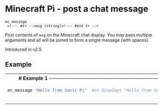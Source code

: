 # Minecraft Pi - post a chat message

```
mc_message 
 <!--- #tr -->msg (string)<!--- #end tr -->
```


Post contents of `msg` on the Minecraft chat display. You may pass multiple arguments and all will be joined to form a single message (with spaces).

Introduced in v2.5

## Example

<table class="examples">
<tr>
<th colspan="2" class="even head"># Example 1 ──────────────────────────────────────────────────────</th>
</tr>
<tr>
<td class="even">

```ruby
mc_message "Hello from Sonic Pi"



```

</td>
<td class="even">

<!--- #tr -->
```ruby
#=> Displays "Hello from Sonic Pi" on Minecraft's chat display



```
<!--- #end tr -->

</td>
</tr>
</table>

